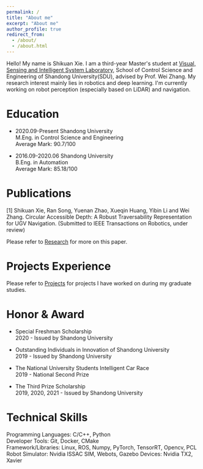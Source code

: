 ```yaml
---
permalink: /
title: "About me"
excerpt: "About me"
author_profile: true
redirect_from: 
  - /about/
  - /about.html
---
```


Hello! My name is Shikuan Xie. I am a third-year Master's student at [Visual, Sensing and Intelligent System Laboratory](http://www.vsislab.com/), School of Control Science and Engineering of Shandong University(SDU), advised by Prof. Wei Zhang. 
My research interest mainly lies in robotics and deep learning.
I'm currently working on robot perception (especially based on LiDAR) and navigation.

# Education

- 2020.09-Present Shandong University  
  M.Eng. in Control Science and Engineering  
  Average Mark: 90.7/100

- 2016.09-2020.06 Shandong University  
  B.Eng. in Automation  
  Average Mark: 85.18/100

# Publications

[1] Shikuan Xie, Ran Song, Yuenan Zhao, Xueqin Huang, Yibin Li and Wei Zhang. Circular Accessible Depth: A Robust Traversability Representation for UGV Navigation. (Submitted to IEEE Transactions on Robotics, under review)

Please refer to [Research](https://brucexsk.github.io/research) for more on this paper.

# Projects Experience

Please refer to [Projects](https://brucexsk.github.io/projects) for projects I have worked on during my graduate studies.

# Honor & Award

- Special Freshman Scholarship  
  2020 - Issued by Shandong University

- Outstanding Individuals in Innovation of Shandong University  
  2019 - Issued by Shandong University
  
- The National University Students Intelligent Car Race  
  2019 - National Second Prize

- The Third Prize Scholarship  
  2019, 2020, 2021 - Issued by Shandong University
  
# Technical Skills

Programming Languages: C/C++, Python  
Developer Tools: Git, Docker, CMake  
Framework/Libraries: Linux, ROS, Numpy, PyTorch, TensorRT, Opencv, PCL  
Robot Simulator: Nvidia ISSAC SIM, Webots, Gazebo
Devices: Nvidia TX2, Xavier 
